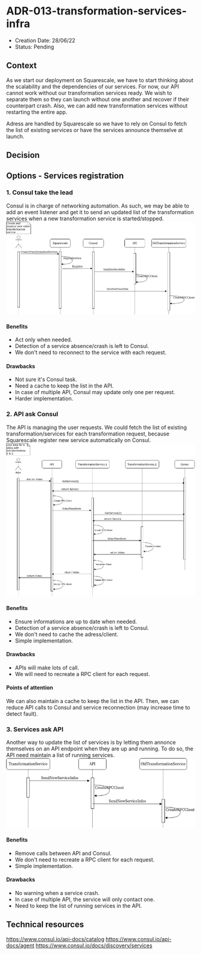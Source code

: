 # ADR-013-transformation-services-infra

* Creation Date: 28/06/22
* Status: Pending

## Context

As we start our deployment on Squarescale, we have to start thinking about the scalability and the dependencies of our services. For now, our API cannot work without our transformation services ready. We wish to separate them so they can launch without one another and recover if their counterpart crash. Also, we can add new transformation services without restarting the entire app.

Adress are handled by Squarescale so we have to rely on Consul to fetch the list of existing services or have the services announce themselve at launch.

## Decision


## Options - Services registration

### 1. Consul take the lead

Consul is in charge of networking automation. As such, we may be able to add an event listener and get it to send an updated list of the transformation services when a new transformation service is started/stopped.
![Diagram Option 1](../diagram/transformers_discovery/ADR_13_opt1.jpg)

#### Benefits
- Act only when needed.
- Detection of a service absence/crash is left to Consul.
- We don't need to reconnect to the service with each request.

#### Drawbacks
- Not sure it's Consul task.
- Need a cache to keep the list in the API.
- In case of multiple API, Consul may update only one per request.
- Harder implementation.

### 2. API ask Consul

The API is managing the user requests. We could fetch the list of existing transformation/services for each transformation request, because Squarescale register new service automatically on Consul. 
![Diagram Option 2](../diagram/transformers_discovery/ADR_13_opt2.jpg)

#### Benefits
- Ensure informations are up to date when needed.
- Detection of a service absence/crash is left to Consul.
- We don't need to cache the adress/client.
- Simple implementation.

#### Drawbacks
- APIs will make lots of call.
- We will need to recreate a RPC client for each request.

#### Points of attention
We can also maintain a cache to keep the list in the API. Then, we can reduce API calls to Consul and service reconnection (may increase time to detect fault). 

### 3. Services ask API

Another way to update the list of services is by letting them annonce themselves on an API endpoint when they are up and running. To do so, the API need maintain a list of running services.
![Diagram Option 3](../diagram/transformers_discovery/ADR_13_opt3.jpg)

#### Benefits
- Remove calls between API and Consul.
- We don't need to recreate a RPC client for each request.
- Simple implementation.

#### Drawbacks
- No warning when a service crash.
- In case of multiple API, the service will only contact one.
- Need to keep the list of running services in the API.

## Technical resources
https://www.consul.io/api-docs/catalog
https://www.consul.io/api-docs/agent
https://www.consul.io/docs/discovery/services